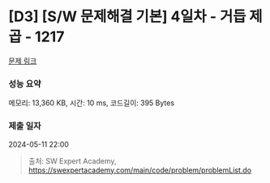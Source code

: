 # [D3] [S/W 문제해결 기본] 4일차 - 거듭 제곱 - 1217 

[문제 링크](https://swexpertacademy.com/main/code/problem/problemDetail.do?contestProbId=AV14dUIaAAUCFAYD) 

### 성능 요약

메모리: 13,360 KB, 시간: 10 ms, 코드길이: 395 Bytes

### 제출 일자

2024-05-11 22:00



> 출처: SW Expert Academy, https://swexpertacademy.com/main/code/problem/problemList.do